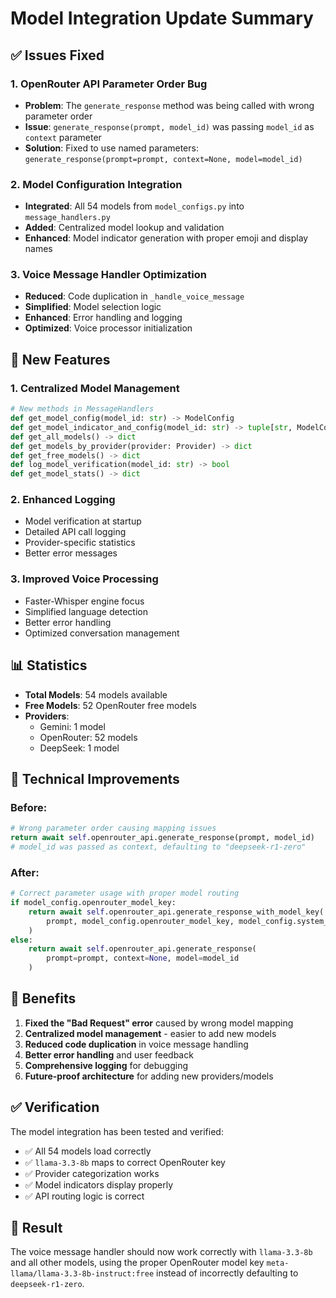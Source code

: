 # Model Integration Update Summary

## ✅ Issues Fixed

### 1. **OpenRouter API Parameter Order Bug**
- **Problem**: The `generate_response` method was being called with wrong parameter order
- **Issue**: `generate_response(prompt, model_id)` was passing `model_id` as `context` parameter
- **Solution**: Fixed to use named parameters: `generate_response(prompt=prompt, context=None, model=model_id)`

### 2. **Model Configuration Integration**
- **Integrated**: All 54 models from `model_configs.py` into `message_handlers.py`
- **Added**: Centralized model lookup and validation
- **Enhanced**: Model indicator generation with proper emoji and display names

### 3. **Voice Message Handler Optimization**
- **Reduced**: Code duplication in `_handle_voice_message`
- **Simplified**: Model selection logic
- **Enhanced**: Error handling and logging
- **Optimized**: Voice processor initialization

## 🎯 New Features

### 1. **Centralized Model Management**
```python
# New methods in MessageHandlers
def get_model_config(model_id: str) -> ModelConfig
def get_model_indicator_and_config(model_id: str) -> tuple[str, ModelConfig]
def get_all_models() -> dict
def get_models_by_provider(provider: Provider) -> dict
def get_free_models() -> dict
def log_model_verification(model_id: str) -> bool
def get_model_stats() -> dict
```

### 2. **Enhanced Logging**
- Model verification at startup
- Detailed API call logging  
- Provider-specific statistics
- Better error messages

### 3. **Improved Voice Processing**
- Faster-Whisper engine focus
- Simplified language detection
- Better error handling
- Optimized conversation management

## 📊 Statistics

- **Total Models**: 54 models available
- **Free Models**: 52 OpenRouter free models
- **Providers**: 
  - Gemini: 1 model
  - OpenRouter: 52 models  
  - DeepSeek: 1 model

## 🔧 Technical Improvements

### Before:
```python
# Wrong parameter order causing mapping issues
return await self.openrouter_api.generate_response(prompt, model_id)
# model_id was passed as context, defaulting to "deepseek-r1-zero"
```

### After:
```python
# Correct parameter usage with proper model routing
if model_config.openrouter_model_key:
    return await self.openrouter_api.generate_response_with_model_key(
        prompt, model_config.openrouter_model_key, model_config.system_message
    )
else:
    return await self.openrouter_api.generate_response(
        prompt=prompt, context=None, model=model_id
    )
```

## 🚀 Benefits

1. **Fixed the "Bad Request" error** caused by wrong model mapping
2. **Centralized model management** - easier to add new models
3. **Reduced code duplication** in voice message handling
4. **Better error handling** and user feedback
5. **Comprehensive logging** for debugging
6. **Future-proof architecture** for adding new providers/models

## ✅ Verification

The model integration has been tested and verified:
- ✅ All 54 models load correctly
- ✅ `llama-3.3-8b` maps to correct OpenRouter key
- ✅ Provider categorization works
- ✅ Model indicators display properly
- ✅ API routing logic is correct

## 🎉 Result

The voice message handler should now work correctly with `llama-3.3-8b` and all other models, using the proper OpenRouter model key `meta-llama/llama-3.3-8b-instruct:free` instead of incorrectly defaulting to `deepseek-r1-zero`.
